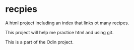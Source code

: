 # recpies
A html project including an index that links ot many recipes.

This project will help me practice html and using git.

This is a part of the Odin project.
